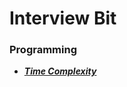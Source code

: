 # Interview Bit

### Programming
* **_[Time Complexity](https://github.com/Razeen-Shaikh/interview-bit/tree/main/programming)_**
